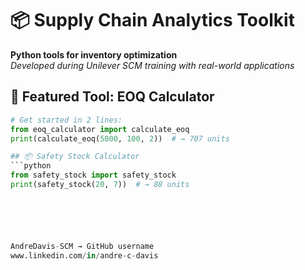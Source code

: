 # 📦 Supply Chain Analytics Toolkit

**Python tools for inventory optimization**  
*Developed during Unilever SCM training with real-world applications*

## 🌟 Featured Tool: EOQ Calculator
```python
# Get started in 2 lines:
from eoq_calculator import calculate_eoq
print(calculate_eoq(5000, 100, 2))  # → 707 units

## 📦 Safety Stock Calculator
```python
from safety_stock import safety_stock
print(safety_stock(20, 7))  # → 88 units  






AndreDavis-SCM → GitHub username
www.linkedin.com/in/andre-c-davis
